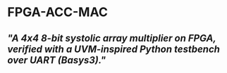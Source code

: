 # FPGA-ACC-MAC
## *"A 4x4 8-bit systolic array multiplier on FPGA, verified with a UVM-inspired Python testbench over UART (Basys3)."*
